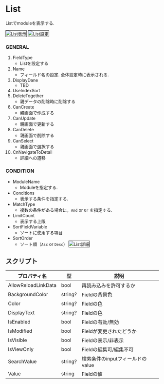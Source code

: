 # List

Listでmoduleを表示する.

<img src="../../images/List表示.png" alt="List表示" title="List表示" style="border: 1px solid;">

<img src="../../images/List設定.png" alt="List設定" title="List設定" style="border: 1px solid;" >

### GENERAL
1. FieldType
    - Listを設定する
2. Name
    - フィールド名の設定. 全体設定時に表示される.
3. DisplayDane
    - TBD
4. UseIndexSort
5. DeleteTogether
    - 親データの削除時に削除する
6. CanCreate
    - 親画面で作成する
7. CanUpdate
    - 親画面で更新する
8. CanDelete
    - 親画面で削除する
9. CanSelect
    - 親画面で選択する
10. CnNavigateToDetail
    - 詳細への遷移

### CONDITION
- ModuleName
    - Moduleを指定する.
- Conditions
    - 表示する条件を指定する.
- MatchType
    - 複数の条件がある場合に，`And` or `Or` を指定する.
- LimitCount
    - 表示する上限
- SortFieldVariable
    - ソートに使用する項目
- SortOrder
    - ソート順（`Asc` or `Desc`）
      <img src="../../images/List詳細.png" alt="List詳細" title="List詳細" style="border: 1px solid;">

## スクリプト
| プロパティ名              | 型       | 説明                    |
|---------------------|---------|-----------------------|
| AllowReloadLinkData | bool    | 再読み込みを許可するか           | 
| BackgroundColor     | string? | Fieldの背景色             | 
| Color               | string? | Fieldの色               |
| DisplayText         | string? | Fieldの色               |
| IsEnabled           | bool    | Fieldの有効/無効           |
| IsModified          | bool    | Fieldが変更されたどうか        |
| IsVisible           | bool    | Fieldの表示/非表示          |
| IsViewOnly          | bool    | Fieldの編集可/編集不可        |
| SearchValue         | string? | 検索条件のinputフィールドのvalue |
| Value               | string  | Fieldの値               |

